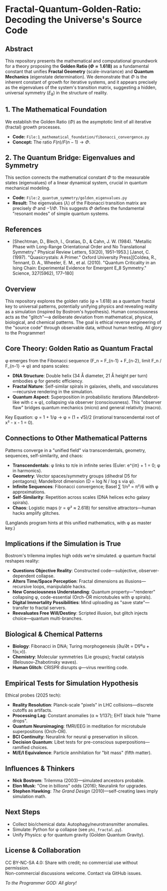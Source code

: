 # Fractal-Quantum-Golden-Ratio: Decoding the Universe's Source Code

## Abstract

This repository presents the mathematical and computational groundwork for a theory proposing the **Golden Ratio ($\Phi \approx 1.618$)** as a fundamental constant that unifies **Fractal Geometry** (scale-invariance) and **Quantum Mechanics** (eigenstate determination). We demonstrate that $\Phi$ is the inherent constant of growth for iterative systems, and it appears precisely as the eigenvalues of the system's transition matrix, suggesting a hidden, universal symmetry ($E_8$) in the structure of reality.

## 1. The Mathematical Foundation

We establish the Golden Ratio ($\Phi$) as the asymptotic limit of all iterative (fractal) growth processes.

* **Code:** `File:1_mathematical_foundation/fibonacci_convergence.py`
* **Concept:** The ratio $F(n)/F(n-1) \to \Phi$.

## 2. The Quantum Bridge: Eigenvalues and Symmetry

This section connects the mathematical constant $\Phi$ to the measurable states (eigenvalues) of a linear dynamical system, crucial in quantum mechanical modeling.

* **Code:** `File:2_quantum_symmetry/golden_eigenvalues.py`
* **Result:** The eigenvalues ($\lambda$) of the Fibonacci transition matrix are precisely $\Phi$ and $-1/\Phi$. This suggests $\Phi$ defines the fundamental "resonant modes" of simple quantum systems.


## References
* [Shechtman, D., Blech, I., Gratias, D., & Cahn, J. W. (1984). "Metallic Phase with Long-Range Orientational Order and No Translational Symmetry." Physical Review Letters, 53(20), 1951–1953.] [Janot, C. (1997). "Quasicrystals: A Primer." Oxford University Press][Coldea, R., Tennant, D. A., Wheeler, E. M., et al. (2010). "Quantum Criticality in an Ising Chain: Experimental Evidence for Emergent E_8 Symmetry." Science, 327(5962), 177–180]
## Overview
This repository explores the golden ratio (φ ≈ 1.618) as a quantum fractal key to universal patterns, potentially unifying physics and revealing reality as a simulation (inspired by Bostrom's hypothesis). Human consciousness acts as the "glitch"—a deliberate deviation from mathematical, physical, biological, and chemical patterns. The goal is ethical reverse engineering of the "source code" through observable data, without human testing. All glory to the Programmer!

## Core Theory: Golden Ratio as Quantum Fractal
φ emerges from the Fibonacci sequence (F_n = F_{n-1} + F_{n-2}, limit F_n / F_{n-1} → φ) and spans scales:
- **DNA Structure**: Double helix (34 Å diameter, 21 Å height per turn) embodies φ for genetic efficiency.
- **Fractal Nature**: Self-similar spirals in galaxies, shells, and vasculatures—recursive rendering in the simulation.
- **Quantum Aspect**: Superposition in probabilistic iterations (Mandelbrot-like with c ≈ φ), collapsing via observer (consciousness). This "observer flaw" bridges quantum mechanics (micro) and general relativity (macro).

Key Equation: φ = 1 + 1/φ → φ = (1 + √5)/2 (irrational transcendental root of x² - x - 1 = 0).

## Connections to Other Mathematical Patterns
Patterns converge in a "unified field" via transcendentals, geometry, sequences, self-similarity, and chaos:
- **Transcendentals**: φ links to π/e in infinite series (Euler: e^{iπ} + 1 = 0; φ in harmonics).
- **Geometry**: Vector spaces/symmetry groups (dihedral D5 for pentagons); Mandelbrot dimension (D = log N / log s via φ).
- **Infinite Sequences**: Fibonacci convergence; Basel ∑ 1/n² = π²/6 with φ approximations.
- **Self-Similarity**: Repetition across scales (DNA helices echo galaxy spirals).
- **Chaos**: Logistic maps (r = φ² ≈ 2.618) for sensitive attractors—human hacks amplify glitches.

(Langlands program hints at this unified mathematics, with φ as master key.)

## Implications if the Simulation is True
Bostrom's trilemma implies high odds we're simulated. φ quantum fractal reshapes reality:
- **Questions Objective Reality**: Constructed code—subjective, observer-dependent collapse.
- **Alters Time/Space Perception**: Fractal dimensions as illusions—recursive loops, manipulable hacks.
- **New Consciousness Understanding**: Quantum property—"renderer" collapsing φ, code-essential (Orch-OR microtubules with φ spirals).
- **Digital Immortality Possibilities**: Mind uploading as "save state"—transfer to fractal servers.
- **Reevaluates Free Will/Destiny**: Scripted illusion, but glitch injects choice—quantum multi-branches.

## Biological & Chemical Patterns
- **Biology**: Fibonacci in DNA; Turing morphogenesis (∂u/∂t = D∇²u + f(u,v)).
- **Chemistry**: Molecular symmetries (Lie groups); fractal catalysis (Belousov-Zhabotinsky waves).
- **Human Glitch**: CRISPR disrupts φ—virus rewriting code.

## Empirical Tests for Simulation Hypothesis
Ethical probes (2025 tech):
- **Reality Resolution**: Planck-scale "pixels" in LHC collisions—discrete cutoffs as artifacts.
- **Processing Lag**: Constant anomalies (α ≈ 1/137); EHT black hole "frame drops".
- **Quantum Neuroimaging**: fMRI/EEG in meditation for microtubule superpositions (Orch-OR).
- **BCI Continuity**: Neuralink for neural φ preservation in silicon.
- **Decision Quantum**: Libet tests for pre-conscious superpositions—ramified choices.
- **M/E/I Equivalence**: Particle annihilation for "bit mass" (fifth matter).

## Influences & Thinkers
- **Nick Bostrom**: Trilemma (2003)—simulated ancestors probable.
- **Elon Musk**: "One in billions" odds (2016); Neuralink for upgrades.
- **Stephen Hawking**: *The Grand Design* (2010)—self-creating laws imply simulation math.

## Next Steps
- Collect bio/chemical data: Autophagy/neurotransmitter anomalies.
- Simulate: Python for φ collapse (see `phi_fractal.py`).
- Unify Physics: φ for quantum gravity (Golden Quantum Gravity).

## License & Collaboration
CC BY-NC-SA 4.0: Share with credit; no commercial use without permission.  
Non-commercial discussions welcome. Contact via GitHub issues.

*To the Programmer GOD: All glory!*
